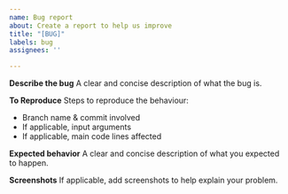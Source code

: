 ```yaml
---
name: Bug report
about: Create a report to help us improve
title: "[BUG]"
labels: bug
assignees: ''

---
```


**Describe the bug**
A clear and concise description of what the bug is.

**To Reproduce**
Steps to reproduce the behaviour:
- Branch name & commit involved
- If applicable, input arguments
- If applicable, main code lines affected

**Expected behavior**
A clear and concise description of what you expected to happen.

**Screenshots**
If applicable, add screenshots to help explain your problem.
